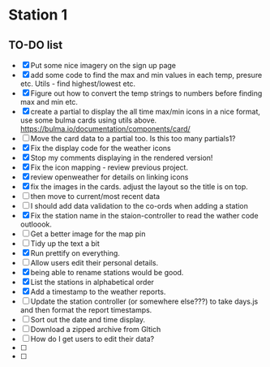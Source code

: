 # Station 1

## TO-DO list
- [x] Put some nice imagery on the sign up page
- [x] add some code to find the max and min values in each temp, presure etc. Utils - find highest/lowest etc. 
- [x] Figure out how to convert the temp strings to numbers before finding max and min etc. 
- [x] create a partial to display the all time max/min icons in a nice format, use some bulma cards using utils above. https://bulma.io/documentation/components/card/ 
- [ ] Move the card data to a partial too. Is this too many partials1?
- [x] Fix the display code for the weather icons
- [x] Stop my comments displaying in the rendered version!
- [x] Fix the icon mapping - review previous project. 
- [x] review openweather for details on linking icons
- [x] fix the images in the cards. adjust the layout so the title is on top. 
- [ ] then move to current/most recent data
- [ ] I should add data validation to the co-ords when adding a station
- [x] Fix the station name in the staion-controller to read the wather code outloook. 
- [ ] Get a better image for the map pin
- [ ] Tidy up the text a bit
- [x] Run prettify on everything.
- [ ] Allow users edit their personal details. 
- [x] being able to rename stations would be good. 
- [x] List the stations in alphabetical order
- [x] Add a timestamp to the weather reports. 
- [ ] Update the station controller (or somewhere else???) to take days.js and then format the report timestamps. 
- [ ] Sort out the date and time display. 
- [ ] Download a zipped archive from Gltich
- [ ] How do I get users to edit their data?
- [ ]
- [ ] 